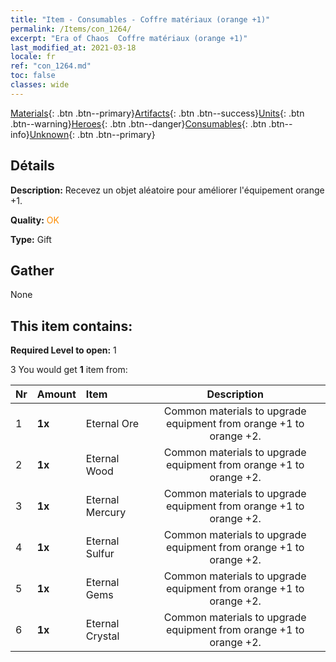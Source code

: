 ```yaml
---
title: "Item - Consumables - Coffre matériaux (orange +1)"
permalink: /Items/con_1264/
excerpt: "Era of Chaos  Coffre matériaux (orange +1)"
last_modified_at: 2021-03-18
locale: fr
ref: "con_1264.md"
toc: false
classes: wide
---
```

 [Materials](/fr/Items/){: .btn .btn--primary}[Artifacts](/fr/Items/Artifacts/){: .btn .btn--success}[Units](/fr/Items/Units/){: .btn .btn--warning}[Heroes](/fr/Items/Heroes/){: .btn .btn--danger}[Consumables](/fr/Items/Consumables/){: .btn .btn--info}[Unknown](/fr/Items/Unknown/){: .btn .btn--primary}

## Détails
 **Description:** Recevez un objet aléatoire pour améliorer l'équipement orange +1.

 **Quality:** <span style="color: #FF8C00">OK</span>

 **Type:** Gift

## Gather

  None

## This item contains:

 **Required Level to open:** 1

 3 You would get **1** item  from:

  | Nr | Amount |     Item    | Description |
  |:---|:-------|:------------|:-----------:|
  | 1 |  **1x** | Eternal Ore | Common materials to upgrade equipment from orange +1 to orange +2.  | 
  | 2 |  **1x** | Eternal Wood | Common materials to upgrade equipment from orange +1 to orange +2.  | 
  | 3 |  **1x** | Eternal Mercury | Common materials to upgrade equipment from orange +1 to orange +2.  | 
  | 4 |  **1x** | Eternal Sulfur | Common materials to upgrade equipment from orange +1 to orange +2.  | 
  | 5 |  **1x** | Eternal Gems | Common materials to upgrade equipment from orange +1 to orange +2.  | 
  | 6 |  **1x** | Eternal Crystal | Common materials to upgrade equipment from orange +1 to orange +2.  | 
